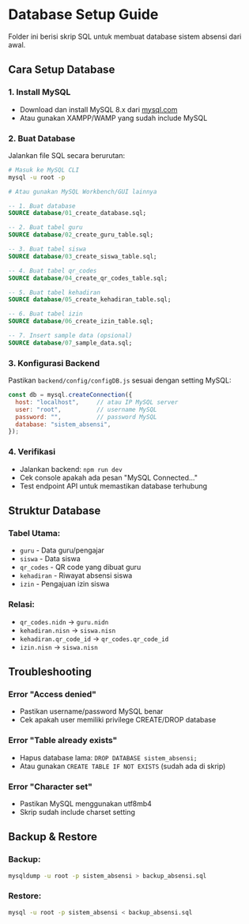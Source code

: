 # Database Setup Guide

Folder ini berisi skrip SQL untuk membuat database sistem absensi dari awal.

## Cara Setup Database

### 1. Install MySQL
- Download dan install MySQL 8.x dari [mysql.com](https://dev.mysql.com/downloads/)
- Atau gunakan XAMPP/WAMP yang sudah include MySQL

### 2. Buat Database
Jalankan file SQL secara berurutan:

```bash
# Masuk ke MySQL CLI
mysql -u root -p

# Atau gunakan MySQL Workbench/GUI lainnya
```

```sql
-- 1. Buat database
SOURCE database/01_create_database.sql;

-- 2. Buat tabel guru
SOURCE database/02_create_guru_table.sql;

-- 3. Buat tabel siswa  
SOURCE database/03_create_siswa_table.sql;

-- 4. Buat tabel qr_codes
SOURCE database/04_create_qr_codes_table.sql;

-- 5. Buat tabel kehadiran
SOURCE database/05_create_kehadiran_table.sql;

-- 6. Buat tabel izin
SOURCE database/06_create_izin_table.sql;

-- 7. Insert sample data (opsional)
SOURCE database/07_sample_data.sql;
```

### 3. Konfigurasi Backend
Pastikan `backend/config/configDB.js` sesuai dengan setting MySQL:

```js
const db = mysql.createConnection({
  host: "localhost",     // atau IP MySQL server
  user: "root",          // username MySQL
  password: "",          // password MySQL
  database: "sistem_absensi",
});
```

### 4. Verifikasi
- Jalankan backend: `npm run dev`
- Cek console apakah ada pesan "MySQL Connected..."
- Test endpoint API untuk memastikan database terhubung

## Struktur Database

### Tabel Utama:
- `guru` - Data guru/pengajar
- `siswa` - Data siswa
- `qr_codes` - QR code yang dibuat guru
- `kehadiran` - Riwayat absensi siswa
- `izin` - Pengajuan izin siswa

### Relasi:
- `qr_codes.nidn` → `guru.nidn`
- `kehadiran.nisn` → `siswa.nisn`
- `kehadiran.qr_code_id` → `qr_codes.qr_code_id`
- `izin.nisn` → `siswa.nisn`

## Troubleshooting

### Error "Access denied"
- Pastikan username/password MySQL benar
- Cek apakah user memiliki privilege CREATE/DROP database

### Error "Table already exists"
- Hapus database lama: `DROP DATABASE sistem_absensi;`
- Atau gunakan `CREATE TABLE IF NOT EXISTS` (sudah ada di skrip)

### Error "Character set"
- Pastikan MySQL menggunakan utf8mb4
- Skrip sudah include charset setting

## Backup & Restore

### Backup:
```bash
mysqldump -u root -p sistem_absensi > backup_absensi.sql
```

### Restore:
```bash
mysql -u root -p sistem_absensi < backup_absensi.sql
```
